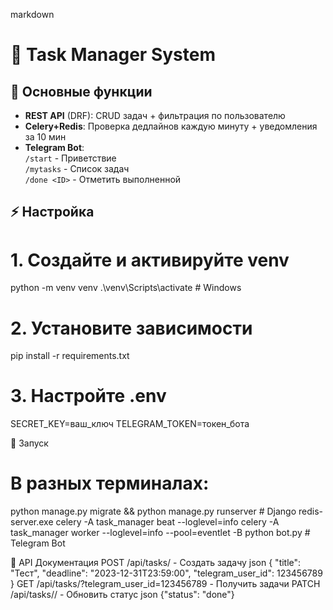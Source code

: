 markdown
# 🚀 Task Manager System

## 🌟 Основные функции
- **REST API** (DRF): CRUD задач + фильтрация по пользователю  
- **Celery+Redis**: Проверка дедлайнов каждую минуту + уведомления за 10 мин  
- **Telegram Bot**:  
  `/start` - Приветствие  
  `/mytasks` - Список задач  
  `/done <ID>` - Отметить выполненной  

## ⚡ Настройка
# 1. Создайте и активируйте venv
python -m venv venv
.\venv\Scripts\activate  # Windows

# 2. Установите зависимости
pip install -r requirements.txt

# 3. Настройте .env
SECRET_KEY=ваш_ключ
TELEGRAM_TOKEN=токен_бота

🚀 Запуск
# В разных терминалах:
python manage.py migrate && python manage.py runserver  # Django
redis-server.exe 
celery -A task_manager beat --loglevel=info
celery -A task_manager worker --loglevel=info --pool=eventlet -B
python bot.py  # Telegram Bot

📡 API Документация
POST /api/tasks/ - Создать задачу
json
{
  "title": "Тест",
  "deadline": "2023-12-31T23:59:00",
  "telegram_user_id": 123456789
}
GET /api/tasks/?telegram_user_id=123456789 - Получить задачи
PATCH /api/tasks/<id>/ - Обновить статус
json
{"status": "done"}
